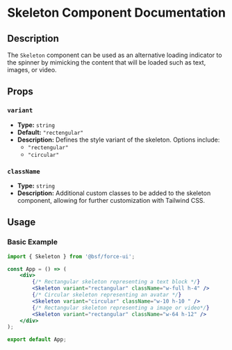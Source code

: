 # Skeleton Component Documentation

## Description

The `Skeleton` component can be used as an alternative loading indicator to the spinner by mimicking the content that will be loaded such as text, images, or video.

## Props

### `variant`
- **Type:** `string`
- **Default:** `"rectengular"`
- **Description:** Defines the style variant of the skeleton. Options include:
  - `"rectengular"` 
  - `"circular"`

### `className`
- **Type:** `string`
- **Description:** Additional custom classes to be added to the skeleton component, allowing for further customization with Tailwind CSS.

## Usage

### Basic Example

```jsx
import { Skeleton } from '@bsf/force-ui';

const App = () => (
    <div>
        {/* Rectangular skeleton representing a text block */}
        <Skeleton variant="rectangular" className="w-full h-4" />
        {/* Circular skeleton representing an avatar */}
        <Skeleton variant="circular" className="w-10 h-10 " />
        {/* Rectangular skeleton representing a image or video*/}
        <Skeleton variant="rectangular" className="w-64 h-12" />
    </div>
);

export default App;
```

